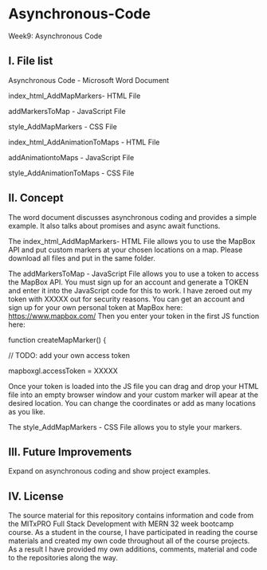 # Asynchronous-Code
Week9: Asynchronous Code

I. File list
------------
Asynchronous Code - Microsoft Word Document

index_html_AddMapMarkers- HTML File

addMarkersToMap - JavaScript File

style_AddMapMarkers - CSS File

index_html_AddAnimationToMaps - HTML File

addAnimationtoMaps - JavaScript File

style_AddAnimationToMaps - CSS File


II. Concept
----------
The word document discusses asynchronous coding and provides a simple example. It also talks about promises and async await functions.

The index_html_AddMapMarkers- HTML File allows you to use the MapBox API and put custom markers at your chosen locations on a map. Please download all files and put in the same folder.

The addMarkersToMap - JavaScript File allows you to use a token to access the MapBox API. You must sign up for an account and generate a TOKEN and enter it into the JavaScript code for this to work. I have zeroed out my token with XXXXX out for security reasons. You can get an account and sign up for your own personal token at MapBox here: https://www.mapbox.com/ Then you enter your token in the first JS function here: 

function createMapMarker() {
  
  // TODO: add your own access token
  
  mapboxgl.accessToken = XXXXX
  
Once your token is loaded into the JS file you can drag and drop your HTML file into an empty browser window and your custom marker will apear at the desired location. You can change the coordinates or add as many locations as you like.
  
The style_AddMapMarkers - CSS File allows you to style your markers.
  

III. Future Improvements
----------
Expand on asynchronous coding and show project examples.

IV.  License
----------
The source material for this repository contains information and code from the MITxPRO Full Stack Development with MERN 32 week bootcamp course.
As a student in the course, I have participated in reading the course materials and created my own code throughout all of the course projects. As a result I have provided my own additions, comments, material and code to the repositories along the way.
